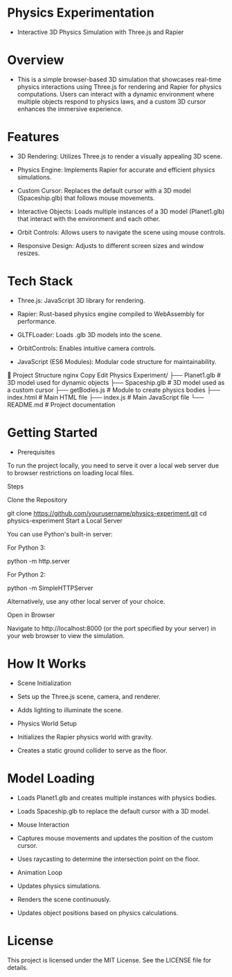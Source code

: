 # Physics Experimentation

- Interactive 3D Physics Simulation with Three.js and Rapier

# Overview

- This is a simple browser-based 3D simulation that showcases real-time physics interactions using Three.js for rendering and Rapier for physics computations. Users can interact with a dynamic environment where multiple objects respond to physics laws, and a custom 3D cursor enhances the immersive experience.

# Features

- 3D Rendering: Utilizes Three.js to render a visually appealing 3D scene.

- Physics Engine: Implements Rapier for accurate and efficient physics simulations.

- Custom Cursor: Replaces the default cursor with a 3D model (Spaceship.glb) that follows mouse movements.

- Interactive Objects: Loads multiple instances of a 3D model (Planet1.glb) that interact with the environment and each other.

- Orbit Controls: Allows users to navigate the scene using mouse controls.

- Responsive Design: Adjusts to different screen sizes and window resizes.

# Tech Stack

- Three.js: JavaScript 3D library for rendering.

- Rapier: Rust-based physics engine compiled to WebAssembly for performance.

- GLTFLoader: Loads .glb 3D models into the scene.

- OrbitControls: Enables intuitive camera controls.

- JavaScript (ES6 Modules): Modular code structure for maintainability.

📁 Project Structure
nginx
Copy
Edit
Physics Experiment/
├── Planet1.glb         # 3D model used for dynamic objects
├── Spaceship.glb       # 3D model used as a custom cursor
├── getBodies.js        # Module to create physics bodies
├── index.html          # Main HTML file
├── index.js            # Main JavaScript file
└── README.md           # Project documentation

# Getting Started

- Prerequisites

To run the project locally, you need to serve it over a local web server due to browser restrictions on loading local files.

Steps

Clone the Repository

git clone https://github.com/yourusername/physics-experiment.git
cd physics-experiment
Start a Local Server

You can use Python's built-in server:

For Python 3:

python -m http.server

For Python 2:

python -m SimpleHTTPServer

Alternatively, use any other local server of your choice.

Open in Browser

Navigate to http://localhost:8000 (or the port specified by your server) in your web browser to view the simulation.

# How It Works

- Scene Initialization

- Sets up the Three.js scene, camera, and renderer.

- Adds lighting to illuminate the scene.

- Physics World Setup

- Initializes the Rapier physics world with gravity.

- Creates a static ground collider to serve as the floor.

# Model Loading

- Loads Planet1.glb and creates multiple instances with physics bodies.

- Loads Spaceship.glb to replace the default cursor with a 3D model.

- Mouse Interaction

- Captures mouse movements and updates the position of the custom cursor.

- Uses raycasting to determine the intersection point on the floor.

- Animation Loop

- Updates physics simulations.

- Renders the scene continuously.

- Updates object positions based on physics calculations.


# License

This project is licensed under the MIT License. See the LICENSE file for details.





